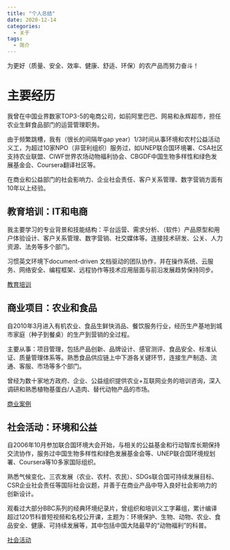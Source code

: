 ```yaml
---
title: "个人总结"
date: 2020-12-14
categories:
  - 关于
tags:
  - 简介
---
```


为更好（质量、安全、效率、健康、舒适、环保）的农产品而努力奋斗！

# 主要经历

我曾在中国业界数家TOP3-5的电商公司，如前阿里巴巴、网易和永辉超市，担任农业生鲜食品部门的运营管理职务。

由于频繁跳槽，我有（很长的间隔年gap year）1/3时间从事环境和农村公益活动义工，为超过10家NPO（非营利组织）服务过，如UNEP联合国环境署、CSA社区支持农业联盟、CIWF世界农场动物福利协会、CBGDF中国生物多样性和绿色发展基金会、Coursera翻译社区等。

在商业和公益部门的社会影响力、企业社会责任、客户关系管理、数字营销方面有10年以上经验。


## 教育培训：IT和电商

我主要学习的专业背景和技能结构：平台运营、需求分析、（软件）产品原型和用户体验设计、客户关系管理、数字营销、社交媒体等。连接技术研发、公关、人力资源、法务等多个部门。

习惯英文环境下document-driven 文档驱动的团队协作，并在操作系统、云服务、网络安全、编程框架、远程协作等技术应用层面与前沿发展趋势保持同步。

[教育培训](education-training.md)

## 商业项目：农业和食品

自2010年3月进入有机农业、食品生鲜快消品、餐饮服务行业，经历生产基地到城市家庭（种子到餐桌）的生产到营销的全过程。

主要从事：项目管理，包括产品创新、品牌设计、感官测评、食品安全、标准认证、质量管理体系等。熟悉食品供应链上中下游各关键环节，连接生产制造、流通、客服、市场等多个部门。

曾经为数十家地方政府、企业、公益组织提供农业+互联网业务的培训咨询，深入调研和熟悉植物基蛋白/人造肉、替代动物产品的市场。

[商业案例](cases-business.md)

## 社会活动：环境和公益

自2006年10月参加联合国环境大会开始，与相关的公益基金和行动智库长期保持交流协作，服务过中国生物多样性和绿色发展基金会等、UNEP联合国环境规划署、Coursera等10多家国际组织。

熟悉气候变化、三农发展（农业、农村、农民）、SDGs联合国可持续发展目标、CSR企业社会责任等国际社会议题，并善于在商业产品中导入良好社会影响力的创新设计。

观看过大部分BBC系列的经典环境纪录片，曾组织和培训义工字幕组，累计编译超过120节科普短视频和名校公开课，主题为：环境保护、生物、动物、农业、食品安全、健康、可持续发展等，其中包括中国大陆最早的“动物福利”的科普。

[社会活动](cases-social-works.md)
